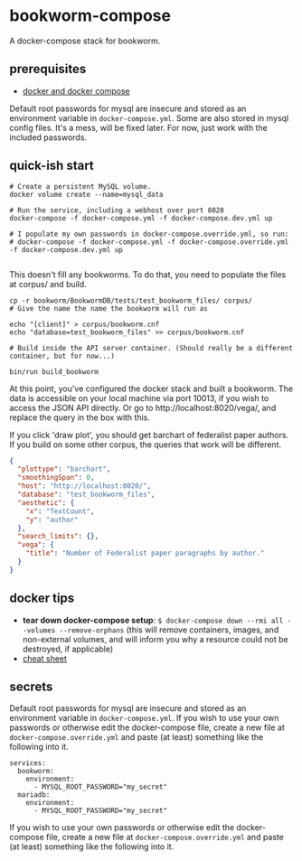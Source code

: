# bookworm-compose
A docker-compose stack for bookworm.


## prerequisites

- [docker and docker compose](https://www.docker.com/products/docker-desktop)

Default root passwords for mysql are insecure and stored as
an environment variable in `docker-compose.yml`. Some are also stored in mysql config files.
It's a mess, will be fixed later. For now, just work with the included passwords.


## quick-ish start

```
# Create a persistent MySQL volume.
docker volume create --name=mysql_data

# Run the service, including a webhost over port 8020
docker-compose -f docker-compose.yml -f docker-compose.dev.yml up

# I populate my own passwords in docker-compose.override.yml, so run:
# docker-compose -f docker-compose.yml -f docker-compose.override.yml -f docker-compose.dev.yml up


```

This doesn't fill any bookworms. To do that, you need to populate the files at corpus/ and build.

```
cp -r bookworm/BookwormDB/tests/test_bookworm_files/ corpus/
# Give the name the name the bookworm will run as

echo "[client]" > corpus/bookworm.cnf
echo "database=test_bookworm_files" >> corpus/bookworm.cnf

# Build inside the API server container. (Should really be a different container, but for now...)

bin/run build_bookworm
```

At this point, you've configured the docker stack and built a bookworm. The data is accessible on your
local machine via port 10013, if you wish to access the JSON API directly. Or go to http://localhost:8020/vega/,
and replace the query in the box with this.

If you click 'draw plot', you should get barchart of federalist paper authors. If you build on some other corpus,
the queries that work will be different.

```json
{
  "plottype": "barchart",
  "smoothingSpan": 0,
  "host": "http://localhost:8020/",
  "database": "test_bookworm_files",
  "aesthetic": {
    "x": "TextCount",
    "y": "author"
  },
  "search_limits": {},
  "vega": {
    "title": "Number of Federalist paper paragraphs by author."
  }
}
```




## docker tips
- __tear down docker-compose setup__: `$ docker-compose down --rmi all --volumes --remove-orphans` (this will remove containers, images, and non-external volumes, and will inform you why a resource could not be destroyed, if applicable)
- [cheat sheet](https://dockerlabs.collabnix.com/docker/cheatsheet/)


## secrets

Default root passwords for mysql are insecure and stored as an environment variable in `docker-compose.yml`. If you wish to use your own passwords or otherwise edit the docker-compose file, create a new file at `docker-compose.override.yml` and paste (at least) something like the following into it.

```
services:
  bookworm:
    environment:
      - MYSQL_ROOT_PASSWORD="my_secret"
  mariadb:
    environment:
      - MYSQL_ROOT_PASSWORD="my_secret"
```

If you wish
to use your own passwords or otherwise edit the docker-compose file,
create a new file at `docker-compose.override.yml` and paste (at least)
something like the following into it.
